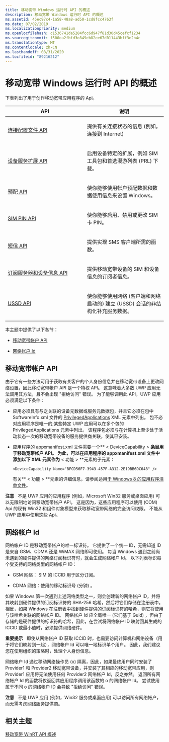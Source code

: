 ```yaml
---
title: 移动宽带 Windows 运行时 API 的概述
description: 移动宽带 Windows 运行时 API 的概述
ms.assetid: 45ec97c4-1a58-48a8-ad50-1cd8fcc4763f
ms.date: 07/02/2019
ms.localizationpriority: medium
ms.openlocfilehash: c1536741da5284fcc6d947f81d30d45cefcf1234
ms.sourcegitcommit: f500ea2fbfd3e849eb82ee67d011443bff3e2b4c
ms.translationtype: MT
ms.contentlocale: zh-CN
ms.lasthandoff: 08/31/2020
ms.locfileid: "89216212"
---
```

# <a name="overview-of-mobile-broadband-windows-runtime-apis"></a>移动宽带 Windows 运行时 API 的概述


下表列出了用于创作移动宽带应用程序的 Api。

<table>
<colgroup>
<col width="50%" />
<col width="50%" />
</colgroup>
<thead>
<tr class="header">
<th>API</th>
<th>说明</th>
</tr>
</thead>
<tbody>
<tr class="odd">
<td><p><a href="connection-profile-api.md" data-raw-source="[Connection Profile API](connection-profile-api.md)">连接配置文件 API</a></p></td>
<td><p>提供有关连接状态的信息 (例如，连接到 Internet) </p></td>
</tr>
<tr class="even">
<td><p><a href="device-services-extension-api.md" data-raw-source="[Device Services Extension API](device-services-extension-api.md)">设备服务扩展 API</a></p></td>
<td><p>启用设备特定的扩展，例如 SIM 工具包和首选漫游列表 (PRL) 下载。</p></td>
</tr>
<tr class="odd">
<td><p><a href="provisioning-api.md" data-raw-source="[Provisioning API](provisioning-api.md)">预配 API</a></p></td>
<td><p>使你能够使用帐户预配数据和数据使用信息来设置 Windows。</p></td>
</tr>
<tr class="even">
<td><p><a href="sim-pin-api.md" data-raw-source="[SIM PIN API](sim-pin-api.md)">SIM PIN API</a></p></td>
<td><p>使你能够启用、禁用或更改 SIM 卡 PIN。</p></td>
</tr>
<tr class="odd">
<td><p><a href="sms-api.md" data-raw-source="[SMS API](sms-api.md)">短信 API</a></p></td>
<td><p>提供实现 SMS 客户端所需的函数。</p></td>
</tr>
<tr class="even">
<td><p><a href="subscriber-and-device-information-api.md" data-raw-source="[Subscriber and Device Information API](subscriber-and-device-information-api.md)">订阅服务器和设备信息 API</a></p></td>
<td><p>提供移动宽带设备的 SIM 和设备信息的订阅者信息。</p></td>
</tr>
<tr class="odd">
<td><p><a href="ussd-api.md" data-raw-source="[USSD API](ussd-api.md)">USSD API</a></p></td>
<td><p>使你能够使用网络 (客户端和网络启动的) 建立 (USSD) 会话的非结构化补充服务数据。</p></td>
</tr>
</tbody>
</table>

 

本主题中提供了以下各节：

-   [移动宽带帐户 API](#mbacctapi)

-   [网络帐户 Id](#netid)

## <a name="span-idmbacctapispanspan-idmbacctapispanmobile-broadband-account-api"></a><span id="mbacctapi"></span><span id="MBACCTAPI"></span>移动宽带帐户 API


由于它有一些方法可用于获取有关客户的个人身份信息并在移动宽带设备上更改网络设置，因此移动宽带帐户 API 是一个特权 API。 这意味着大多数 UWP 应用无法调用其方法，且不会出现 "拒绝访问" 错误。 为了能够调用此 API，UWP 应用必须满足以下条件：

-   应用必须具有与之关联的设备元数据或服务元数据包，并且它必须在包中 SoftwareInfo.xml 文件的 [PrivilegedApplications](privilegedapplications.md) XML 元素中列出。 包不必对应用程序是唯一的;某些特定 UWP 应用可以在多个包的 PrivilegedApplications 元素中列出。 该程序包必须与在计算机上至少处于活动状态一次的移动宽带设备的服务提供商关联，使其已安装。

-   应用程序的 appxmanifest.xml 文件需要一个** &lt; DeviceCapability &gt; **条目用于移动宽带帐户 API。 为此，可以在应用程序的 appxmanifest.xml 文件中添加以下 XML 元素作为** &lt; 功能 &gt; **元素的子元素：

    ``` syntax
    <DeviceCapability Name="BFCD56F7-3943-457F-A312-2E19BB6DC648" />
    ```

    有关** &lt; 功能 &gt; **元素的详细信息，请参阅适用[于 Windows 8 的应用程序清单文件](/previous-versions/windows/apps/ff769509(v=vs.105))。

**注意**   不是 UWP 应用的应用程序 (例如，Microsoft Win32 服务或桌面应用) 可以无限制地访问移动宽带帐户 API。 这是因为，这些应用程序可以使用 (COM) Api 的现有 Win32 和组件对象模型来获取移动宽带网络的完全访问权限。 不能从 UWP 应用中使用这些 Api。

 

## <a name="span-idnetidspanspan-idnetidspannetwork-account-ids"></a><span id="netid"></span><span id="NETID"></span>网络帐户 Id


网络帐户 ID 是移动宽带帐户的唯一标识符。 它提供了一个统一 ID，无需知道 ID 是来自 GSM、CDMA 还是 WiMAX 网络即可使用。 每当 Windows 遇到之前尚未遇到的硬件提供的网络订阅标识符时，就会生成网络帐户 Id。 以下列表标识每个受支持的网络类型的网络帐户 ID：

-   GSM 网络： SIM 的 ICCID 用于区分订阅。

-   CDMA 网络：使用的移动标识号 (分钟) 。

如果 Windows 第一次遇到上述网络类型之一，则会创建新的网络帐户 ID，并将其映射到硬件提供的订阅标识符的 SHA-256 哈希，然后将它们存储在注册表中。 相反，如果 Windows 在注册表中找到硬件提供的订阅标识符的哈希，则它将使用与该哈希关联的网络帐户 ID。 网络帐户 Id 应全局唯一 (它们基于 Guid) ，但由于存储的是硬件提供的标识符的哈希，因此，在尝试将网络帐户 ID 映射回其生成的 ICCID 或最小值时，必须提供网络硬件。

**重要提示**   即使从网络帐户 ID 获取 ICCID 时，也需要访问计算机和网络设备（用于将它们映射到一起），网络帐户 Id 可以唯一地标识单个用户。 因此，我们建议您在使用组织的策略时，处理个人身份信息。

 

网络帐户 Id 通过移动网络操作员 (o) 隔离，因此，如果最终用户同时安装了 Provider1 和 Provider2 移动宽带设备，并安装了其相应的移动宽带应用，则 Provider1 应用将无法使用任何 Provider2 网络帐户 Id，反之亦然。 返回所有网络帐户 Id 的函数将仅返回其应用程序调用该函数的 o 的网络帐户 Id。 尝试使用属于不同 o 的网络帐户 ID 会导致 "拒绝访问" 错误。

**注意**   不是 UWP 应用 (例如，Win32 服务或桌面应用) 可以访问所有网络帐户，而无需考虑网络服务提供商。

 

## <a name="span-idrelated_topicsspanrelated-topics"></a><span id="related_topics"></span>相关主题


[移动宽带 WinRT API 概述](mobile-broadband-winrt-api-overview.md)

 

